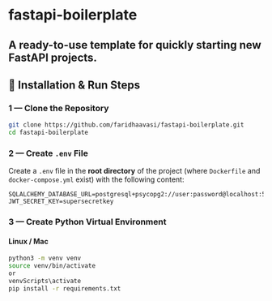 # fastapi-boilerplate

A ready-to-use template for quickly starting new FastAPI projects.  
---


## 📌 Installation & Run Steps

### 1 — Clone the Repository
```bash
git clone https://github.com/faridhaavasi/fastapi-boilerplate.git
cd fastapi-boilerplate
```

### 2 — Create `.env` File
Create a `.env` file in the **root directory** of the project (where `Dockerfile` and `docker-compose.yml` exist) with the following content:

```env
SQLALCHEMY_DATABASE_URL=postgresql+psycopg2://user:password@localhost:5432/db_name
JWT_SECRET_KEY=supersecretkey
```
### 3 — Create Python Virtual Environment

#### **Linux / Mac**
```bash
python3 -m venv venv
source venv/bin/activate
or
venvScripts\activate
pip install -r requirements.txt
